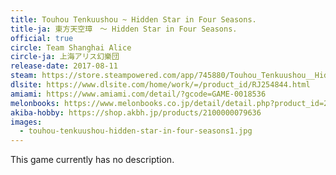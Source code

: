 ```yaml
---
title: Touhou Tenkuushou ~ Hidden Star in Four Seasons.
title-ja: 東方天空璋　～ Hidden Star in Four Seasons.
official: true
circle: Team Shanghai Alice
circle-ja: 上海アリス幻樂団
release-date: 2017-08-11
steam: https://store.steampowered.com/app/745880/Touhou_Tenkuushou__Hidden_Star_in_Four_Seasons/
dlsite: https://www.dlsite.com/home/work/=/product_id/RJ254844.html
amiami: https://www.amiami.com/detail/?gcode=GAME-0018536
melonbooks: https://www.melonbooks.co.jp/detail/detail.php?product_id=227497
akiba-hobby: https://shop.akbh.jp/products/2100000079636
images:
  - touhou-tenkuushou-hidden-star-in-four-seasons1.jpg
---
```

This game currently has no description.